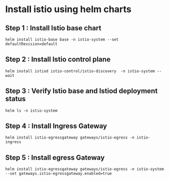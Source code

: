 # Install istio using helm charts

## Step 1 : Install Istio base chart

```
helm install istio-base base -n istio-system --set defaultRevision=default

```

## Step 2 : Install Istio control plane

```
helm install istiod istio-control/istio-discovery  -n istio-system --wait

```

## Step 3 : Verify Istio base and Istiod deployment status

```
helm ls -n istio-system

```

## Step 4 : Install Ingress Gateway

```
helm install istio-egressgateway gateways/istio-egress -n istio-ingress

```

## Step 5 : Install egress Gateway

```
helm install istio-egressgateway gateways/istio-egress -n istio-system --set gateways.istio-egressgateway.enabled=true

```


